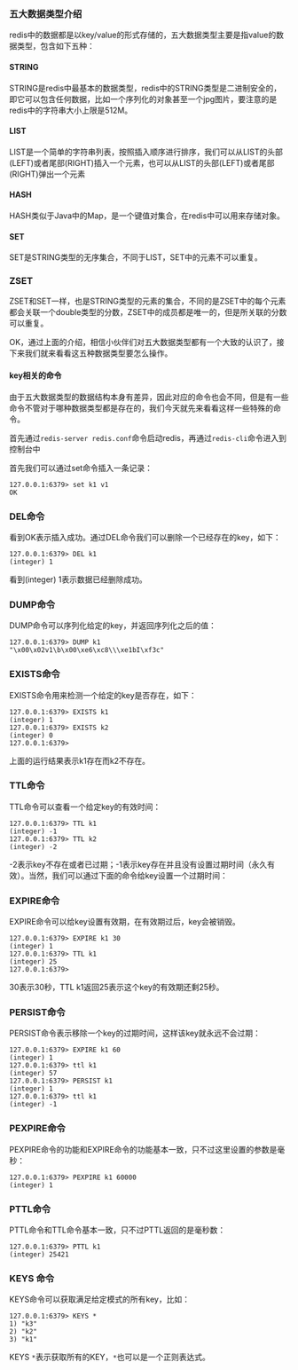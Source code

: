 ### 五大数据类型介绍
redis中的数据都是以key/value的形式存储的，五大数据类型主要是指value的数据类型，包含如下五种：
#### STRING
STRING是redis中最基本的数据类型，redis中的STRING类型是二进制安全的，即它可以包含任何数据，比如一个序列化的对象甚至一个jpg图片，要注意的是redis中的字符串大小上限是512M。

#### LIST

LIST是一个简单的字符串列表，按照插入顺序进行排序，我们可以从LIST的头部(LEFT)或者尾部(RIGHT)插入一个元素，也可以从LIST的头部(LEFT)或者尾部(RIGHT)弹出一个元素

#### HASH

HASH类似于Java中的Map，是一个键值对集合，在redis中可以用来存储对象。

#### SET

SET是STRING类型的无序集合，不同于LIST，SET中的元素不可以重复。

### ZSET

ZSET和SET一样，也是STRING类型的元素的集合，不同的是ZSET中的每个元素都会关联一个double类型的分数，ZSET中的成员都是唯一的，但是所关联的分数可以重复。

OK，通过上面的介绍，相信小伙伴们对五大数据类型都有一个大致的认识了，接下来我们就来看看这五种数据类型要怎么操作。

#### key相关的命令

由于五大数据类型的数据结构本身有差异，因此对应的命令也会不同，但是有一些命令不管对于哪种数据类型都是存在的，我们今天就先来看看这样一些特殊的命令。

首先通过`redis-server redis.conf`命令启动redis，再通过`redis-cli`命令进入到控制台中

首先我们可以通过set命令插入一条记录：

```
127.0.0.1:6379> set k1 v1
OK
```

### DEL命令

看到OK表示插入成功。通过DEL命令我们可以删除一个已经存在的key，如下：

```
127.0.0.1:6379> DEL k1
(integer) 1
```

看到(integer) 1表示数据已经删除成功。

### DUMP命令

DUMP命令可以序列化给定的key，并返回序列化之后的值：

```
127.0.0.1:6379> DUMP k1
"\x00\x02v1\b\x00\xe6\xc8\\\xe1bI\xf3c"
```

### EXISTS命令

EXISTS命令用来检测一个给定的key是否存在，如下：

```
127.0.0.1:6379> EXISTS k1
(integer) 1
127.0.0.1:6379> EXISTS k2
(integer) 0
127.0.0.1:6379>
```

上面的运行结果表示k1存在而k2不存在。

### TTL命令

TTL命令可以查看一个给定key的有效时间：

```
127.0.0.1:6379> TTL k1
(integer) -1
127.0.0.1:6379> TTL k2
(integer) -2
```

-2表示key不存在或者已过期；-1表示key存在并且没有设置过期时间（永久有效）。当然，我们可以通过下面的命令给key设置一个过期时间：

### EXPIRE命令

EXPIRE命令可以给key设置有效期，在有效期过后，key会被销毁。

```
127.0.0.1:6379> EXPIRE k1 30
(integer) 1
127.0.0.1:6379> TTL k1
(integer) 25
127.0.0.1:6379>
```

30表示30秒，TTL k1返回25表示这个key的有效期还剩25秒。

### PERSIST命令

PERSIST命令表示移除一个key的过期时间，这样该key就永远不会过期：

```
127.0.0.1:6379> EXPIRE k1 60
(integer) 1
127.0.0.1:6379> ttl k1
(integer) 57
127.0.0.1:6379> PERSIST k1
(integer) 1
127.0.0.1:6379> ttl k1
(integer) -1
```

### PEXPIRE命令

PEXPIRE命令的功能和EXPIRE命令的功能基本一致，只不过这里设置的参数是毫秒：

```
127.0.0.1:6379> PEXPIRE k1 60000
(integer) 1
```

### PTTL命令

PTTL命令和TTL命令基本一致，只不过PTTL返回的是毫秒数：

```
127.0.0.1:6379> PTTL k1
(integer) 25421
```

### KEYS 命令

KEYS命令可以获取满足给定模式的所有key，比如：

```
127.0.0.1:6379> KEYS *
1) "k3"
2) "k2"
3) "k1"
```

KEYS `*`表示获取所有的KEY，`*`也可以是一个正则表达式。